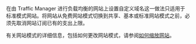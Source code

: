 在由 Traffic Manager 进行负载均衡的网站上设置自定义域名这一做法只适用于标准模式网站。将网站从免费网站模式切换到共享、基本或标准网站模式之前，必须先取消网站订阅已有的支出上限。 

有关网站模式的详细信息，包括如何更改网站模式，请参阅[如何缩放网站](/documentation/articles/web-sites-scale/)。<!--HONumber=41-->
